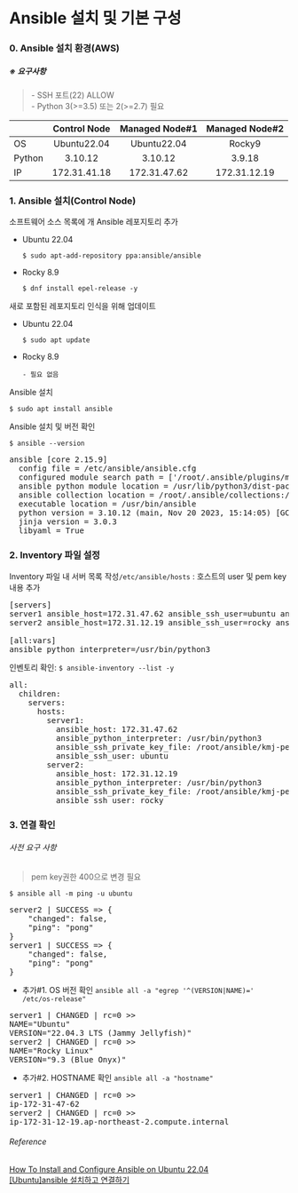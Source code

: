 # Ansible 설치 및 기본 구성

### 0. Ansible 설치 환경(AWS)
##### ※ 요구사항
> \- SSH 포트(22) ALLOW<br>
> \- Python 3(>=3.5) 또는 2(>=2.7) 필요

|  | Control Node | Managed Node#1 | Managed Node#2 |
| :--- | :---: | :---: | :---: |
| OS | Ubuntu22.04 | Ubuntu22.04 | Rocky9 |
| Python | 3.10.12 | 3.10.12 | 3.9.18 |
| IP | 172.31.41.18 | 172.31.47.62 | 172.31.12.19 |


### 1. Ansible 설치(Control Node)
소프트웨어 소스 목록에 개 Ansible 레포지토리 추가

- Ubuntu 22.04
  ```
  $ sudo apt-add-repository ppa:ansible/ansible
  ```
- Rocky 8.9
  ```
  $ dnf install epel-release -y
  ```

새로 포함된 레포지토리 인식을 위해 업데이트
- Ubuntu 22.04
  ```
  $ sudo apt update
  ```
- Rocky 8.9
  ```
  - 필요 없음
  ```
  
Ansible 설치
```
$ sudo apt install ansible
```
Ansible 설치 및 버전 확인
```
$ ansible --version
```
<pre>ansible [core 2.15.9]
  config file = /etc/ansible/ansible.cfg
  configured module search path = ['/root/.ansible/plugins/modules', '/usr/share/ansible/plugins/modules']
  ansible python module location = /usr/lib/python3/dist-packages/ansible
  ansible collection location = /root/.ansible/collections:/usr/share/ansible/collections
  executable location = /usr/bin/ansible
  python version = 3.10.12 (main, Nov 20 2023, 15:14:05) [GCC 11.4.0] (/usr/bin/python3)
  jinja version = 3.0.3
  libyaml = True</pre>

### 2. Inventory 파일 설정
Inventory 파일 내 서버 목록 작성<code>/etc/ansible/hosts</code>
: 호스트의 user 및 pem key 내용 추가
<pre>
[servers]
server1 ansible_host=172.31.47.62 ansible_ssh_user=ubuntu ansible_ssh_private_key_file=/root/ansible/kmj-pem.pem
server2 ansible_host=172.31.12.19 ansible_ssh_user=rocky ansible_ssh_private_key_file=/root/ansible/kmj-pem.pem

[all:vars]
ansible_python_interpreter=/usr/bin/python3
</pre>
인벤토리 확인: <code>$ ansible-inventory --list -y</code>
<pre>
all:
  children:
    servers:
      hosts:
        server1:
          ansible_host: 172.31.47.62
          ansible_python_interpreter: /usr/bin/python3
          ansible_ssh_private_key_file: /root/ansible/kmj-pem.pem
          ansible_ssh_user: ubuntu
        server2:
          ansible_host: 172.31.12.19
          ansible_python_interpreter: /usr/bin/python3
          ansible_ssh_private_key_file: /root/ansible/kmj-pem.pem
          ansible_ssh_user: rocky
</pre>

### 3. 연결 확인
###### 사전 요구 사항
> pem key권한 400으로 변경 필요
```
$ ansible all -m ping -u ubuntu
```
<pre>
server2 | SUCCESS => {
    "changed": false,
    "ping": "pong"
}
server1 | SUCCESS => {
    "changed": false,
    "ping": "pong"
}
</pre>
* 추가#1. OS 버전 확인 <code>ansible all -a "egrep '^(VERSION|NAME)=' /etc/os-release"</code>
<pre>
server1 | CHANGED | rc=0 >>
NAME="Ubuntu"
VERSION="22.04.3 LTS (Jammy Jellyfish)"
server2 | CHANGED | rc=0 >>
NAME="Rocky Linux"
VERSION="9.3 (Blue Onyx)"
</pre>

* 추가#2. HOSTNAME 확인 <code>ansible all -a "hostname"</code>
<pre>
server1 | CHANGED | rc=0 >>
ip-172-31-47-62
server2 | CHANGED | rc=0 >>
ip-172-31-12-19.ap-northeast-2.compute.internal
</pre>
###### Reference
[How To Install and Configure Ansible on Ubuntu 22.04](https://www.digitalocean.com/community/tutorials/how-to-install-and-configure-ansible-on-ubuntu-22-04)<br>
[[Ubuntu]ansible 설치하고 연결하기](https://st-ycloud.tistory.com/108)<br>
